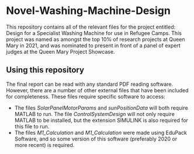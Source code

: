 # Novel-Washing-Machine-Design

This repository contains all of the relevant files for the project entitled: Design for a Specialist Washing Machine for use in Refugee Camps. This project was named as amongst the top 10% of research projects at Queen Mary in 2021, and was nominated to present in front of a panel of expert judges at the Queen Mary Project Showcase.

## Using this repository
The final report can be read with any standard PDF reading software. However, there are a number of other external files that have been included for completeness. These files require specific software to access:

- The files *SolarPanelMotorParams* and *sunPositionData* will both require MATLAB to run. The file *ControlSystemDesign* will not only require MATLAB to be installed, but the extension SIMULINK is also required for this file to run.
- The files *M1_Calculation* and *M1_Calculation* were made using EduPack Software, and so some version of this software (preferably 2020 or more recent) is required.




